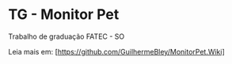 # TG - Monitor Pet

Trabalho de graduação FATEC - SO

Leia mais em: [https://github.com/GuilhermeBley/MonitorPet.Wiki]
